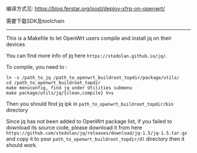 编译方式见: https://blog.ferstar.org/post/deploy-xfrp-on-openwrt/

需要下载SDK及toolchain

---

This is a Makefile to let OpenWrt users compile and install jq on their devices

You can find more info of jq here `https://stedolan.github.io/jq/`.

To compile, you need to :

    ln -s /path_to_jq /path_to_openwrt_buildroot_topdir/package/utils/
    cd /path_to_openwrt_buildroot_topdir
    make menuconfig, find jq under Utilities submenu
    make package/utils/jq/{clean,compile} V=s

Then you should find jq ipk in `path_to_openwrt_buildroot_topdir/bin` directory

Since jq has not been added to OpenWrt package list, if you failed to download its source code, please download it from here `https://github.com/stedolan/jq/releases/download/jq-1.5/jq-1.5.tar.gz` and copy it to your `path_to_openwrt_buildroot_topdir/dl` directory then it should work.